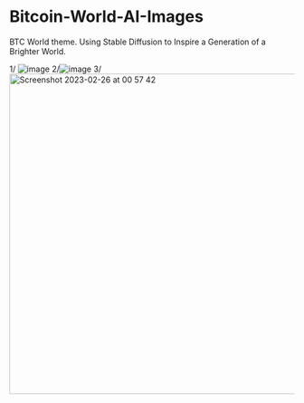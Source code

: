 # Bitcoin-World-AI-Images
BTC World theme. Using Stable Diffusion to Inspire a Generation of a Brighter World. 

1/ ![image](https://user-images.githubusercontent.com/99301796/219769720-fc5db8da-a280-41f6-9a99-eb0eae5ed67d.png)
2/![image](https://user-images.githubusercontent.com/99301796/219769932-6ccb0366-bcc6-4f3f-8ff0-ef6ab9897b8e.png)
3/ <img width="566" alt="Screenshot 2023-02-26 at 00 57 42" src="https://user-images.githubusercontent.com/99301796/221387713-0b4fc037-65da-4073-bf93-18d51d010f97.png">
